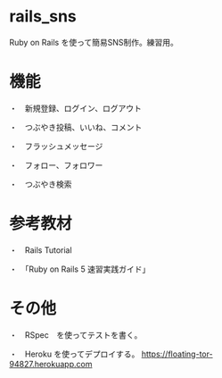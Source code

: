 # rails_sns
Ruby on Rails を使って簡易SNS制作。練習用。

# 機能
・　新規登録、ログイン、ログアウト

・　つぶやき投稿、いいね、コメント

・　フラッシュメッセージ

・　フォロー、フォロワー

・　つぶやき検索

# 参考教材
・　Rails Tutorial

・　「Ruby on Rails 5 速習実践ガイド」

# その他
・　RSpec　を使ってテストを書く。

・　Heroku を使ってデプロイする。
    https://floating-tor-94827.herokuapp.com
